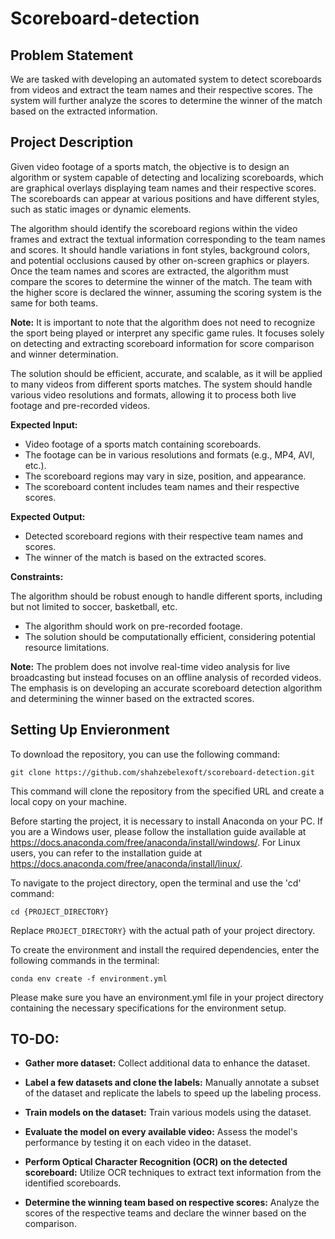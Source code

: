# Scoreboard-detection

## Problem Statement

We are tasked with developing an automated system to detect scoreboards from videos and extract
the team names and their respective scores. The system will further analyze the scores to determine
the winner of the match based on the extracted information.

## Project Description

Given video footage of a sports match, the objective is to design an algorithm or system capable
of detecting and localizing scoreboards, which are graphical overlays displaying team names and
their respective scores. The scoreboards can appear at various positions and have different styles,
such as static images or dynamic elements.

The algorithm should identify the scoreboard regions within the video frames and extract the
textual information corresponding to the team names and scores. It should handle variations in font
styles, background colors, and potential occlusions caused by other on-screen graphics or players.
Once the team names and scores are extracted, the algorithm must compare the scores to determine
the winner of the match. The team with the higher score is declared the winner, assuming the
scoring system is the same for both teams.

**Note:** It is important to note that the algorithm does not need to recognize the sport being played
or interpret any specific game rules. It focuses solely on detecting and extracting scoreboard
information for score comparison and winner determination.

The solution should be efficient, accurate, and scalable, as it will be applied to many videos from
different sports matches. The system should handle various video resolutions and formats,
allowing it to process both live footage and pre-recorded videos.

**Expected Input:**

* Video footage of a sports match containing scoreboards.
* The footage can be in various resolutions and formats (e.g., MP4, AVI, etc.).
* The scoreboard regions may vary in size, position, and appearance.
* The scoreboard content includes team names and their respective scores.

**Expected Output:**
* Detected scoreboard regions with their respective team names and scores.
* The winner of the match is based on the extracted scores.

**Constraints:**

The algorithm should be robust enough to handle different sports, including but not limited to
soccer, basketball, etc.

* The algorithm should work on pre-recorded footage.
* The solution should be computationally efficient, considering potential resource limitations.

**Note:** The problem does not involve real-time video analysis for live broadcasting but instead
focuses on an offline analysis of recorded videos. The emphasis is on developing an accurate
scoreboard detection algorithm and determining the winner based on the extracted scores.

## Setting Up Envieronment

To download the repository, you can use the following command:

```
git clone https://github.com/shahzebelexoft/scoreboard-detection.git
```

This command will clone the repository from the specified URL and create a local copy on your machine.

Before starting the project, it is necessary to install Anaconda on your PC. If you are a Windows user, 
please follow the installation guide available at https://docs.anaconda.com/free/anaconda/install/windows/. 
For Linux users, you can refer to the installation guide at https://docs.anaconda.com/free/anaconda/install/linux/.

To navigate to the project directory, open the terminal and use the 'cd' command:

```
cd {PROJECT_DIRECTORY}
```

Replace `PROJECT_DIRECTORY}` with the actual path of your project directory.

To create the environment and install the required dependencies, enter the following commands in the terminal:

```
conda env create -f environment.yml
```

Please make sure you have an environment.yml file in your project directory containing the necessary specifications for the environment setup.

## TO-DO:

* **Gather more dataset:** Collect additional data to enhance the dataset.

* **Label a few datasets and clone the labels:** Manually annotate a subset of the dataset and replicate the labels to speed up the labeling process.

* **Train models on the dataset:** Train various models using the dataset.

* **Evaluate the model on every available video:** Assess the model's performance by testing it on each video in the dataset.

* **Perform Optical Character Recognition (OCR) on the detected scoreboard:** Utilize OCR techniques to extract text information from the identified scoreboards.

* **Determine the winning team based on respective scores:** Analyze the scores of the respective teams and declare the winner based on the comparison.

